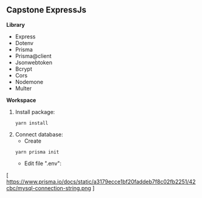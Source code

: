 **Capstone ExpressJs**
--
**Library**
- Express
- Dotenv
- Prisma
- Prisma@client
- Jsonwebtoken
- Bcrypt
- Cors
- Nodemone
- Multer
  
**Workspace**
1. Install package:
   ```
   yarn install
   ```
2. Connect database:
   - Create
   ```
   yarn prisma init
   ```
   - Edit file ".env":
   
[   https://www.prisma.io/docs/static/a3179ecce1bf20faddeb7f8c02fb2251/42cbc/mysql-connection-string.png
]
  
